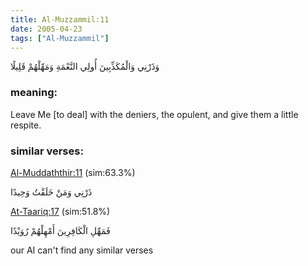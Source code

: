 ```yaml
---
title: Al-Muzzammil:11
date: 2005-04-23
tags: ["Al-Muzzammil"]
---
```

وَذَرْنِي وَالْمُكَذِّبِينَ أُولِي النَّعْمَةِ وَمَهِّلْهُمْ قَلِيلًا
### meaning: 
Leave Me [to deal] with the deniers, the opulent, and give them a little respite.
### similar verses: 

[Al-Muddaththir:11](/74/11) (sim:63.3%)

ذَرْنِي وَمَنْ خَلَقْتُ وَحِيدًا

[At-Taariq:17](/86/17) (sim:51.8%)

فَمَهِّلِ الْكَافِرِينَ أَمْهِلْهُمْ رُوَيْدًا

our AI can't find any similar verses


